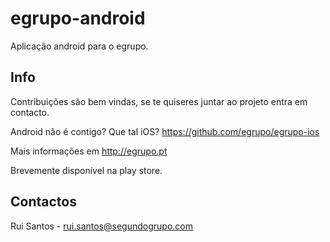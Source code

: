 # egrupo-android
Aplicação android para o egrupo.

## Info
Contribuições são bem vindas, se te quiseres juntar ao projeto entra em contacto.

Android não é contigo? Que tal iOS? https://github.com/egrupo/egrupo-ios

Mais informações em http://egrupo.pt

Brevemente disponível na play store.
## Contactos
Rui Santos - rui.santos@segundogrupo.com
